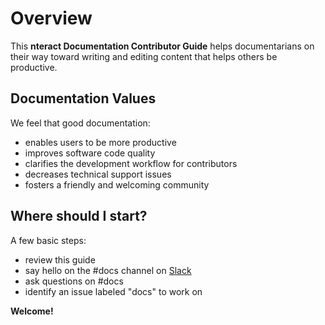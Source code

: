 # Overview

This **nteract Documentation Contributor Guide** helps documentarians on their
way toward writing and editing content that helps others be productive.

## Documentation Values

We feel that good documentation:

- enables users to be more productive
- improves software code quality
- clarifies the development workflow for contributors
- decreases technical support issues
- fosters a friendly and welcoming community

## Where should I start?

A few basic steps:

- review this guide
- say hello on the #docs channel on [Slack](https://slack.nteract.io)
- ask questions on #docs
- identify an issue labeled "docs" to work on

**Welcome!**

